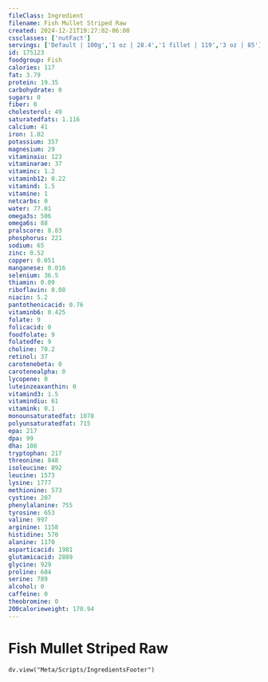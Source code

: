 ```yaml
---
fileClass: Ingredient
filename: Fish Mullet Striped Raw
created: 2024-12-21T19:27:02-06:00
cssclasses: ['nutFact']
servings: ['Default | 100g','1 oz | 28.4','1 fillet | 119','3 oz | 85']
id: 175123
foodgroup: Fish
calories: 117
fat: 3.79
protein: 19.35
carbohydrate: 0
sugars: 0
fiber: 0
cholesterol: 49
saturatedfats: 1.116
calcium: 41
iron: 1.02
potassium: 357
magnesium: 29
vitaminaiu: 123
vitaminarae: 37
vitaminc: 1.2
vitaminb12: 0.22
vitamind: 1.5
vitamine: 1
netcarbs: 0
water: 77.01
omega3s: 506
omega6s: 88
pralscore: 8.83
phosphorus: 221
sodium: 65
zinc: 0.52
copper: 0.051
manganese: 0.016
selenium: 36.5
thiamin: 0.09
riboflavin: 0.08
niacin: 5.2
pantothenicacid: 0.76
vitaminb6: 0.425
folate: 9
folicacid: 0
foodfolate: 9
folatedfe: 9
choline: 70.2
retinol: 37
carotenebeta: 0
carotenealpha: 0
lycopene: 0
luteinzeaxanthin: 0
vitamind3: 1.5
vitamindiu: 61
vitamink: 0.1
monounsaturatedfat: 1078
polyunsaturatedfat: 715
epa: 217
dpa: 99
dha: 108
tryptophan: 217
threonine: 848
isoleucine: 892
leucine: 1573
lysine: 1777
methionine: 573
cystine: 207
phenylalanine: 755
tyrosine: 653
valine: 997
arginine: 1158
histidine: 570
alanine: 1170
asparticacid: 1981
glutamicacid: 2889
glycine: 929
proline: 684
serine: 789
alcohol: 0
caffeine: 0
theobromine: 0
200calorieweight: 170.94
---
```


# Fish Mullet Striped Raw

```dataviewjs
dv.view("Meta/Scripts/IngredientsFooter")
```
